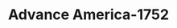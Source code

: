 ---
f_zip-code: 52761
f_state-code: IA
title: Advance America-1752
f_phone: 563-264-5889
f_city-only: Muscatine
f_address: 2110 Park Avenue Muscatine
f_location-unique-id: '1752'
slug: advance-america-1752
updated-on: '2024-05-30T13:46:58.046Z'
created-on: '2024-05-30T13:36:59.803Z'
published-on: '2024-05-30T13:54:32.469Z'
f_city-state: cms/city/muscatine-ia.md
f_company: cms/company/advance-america.md
f_state: cms/state/iowa.md
layout: '[payday-loan].html'
tags: payday-loan
---